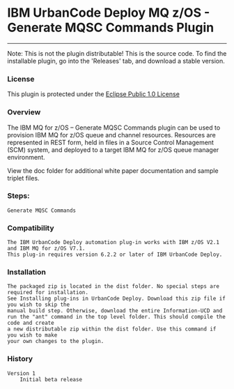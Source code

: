 # IBM UrbanCode Deploy MQ z/OS - Generate MQSC Commands Plugin
---
Note: This is not the plugin distributable! This is the source code. To find the installable plugin, go into the 'Releases' tab, and download a stable version.

### License
This plugin is protected under the [Eclipse Public 1.0 License](http://www.eclipse.org/legal/epl-v10.html)

### Overview

The IBM MQ for z/OS – Generate MQSC Commands plugin can be used to provision IBM MQ for z/OS queue and channel resources. Resources are represented in REST form, held in files in a Source Control Management (SCM) system, and deployed to a target IBM MQ for z/OS queue manager environment.

View the doc folder for additional white paper documentation and sample triplet files.

### Steps:

    Generate MQSC Commands

### Compatibility
	The IBM UrbanCode Deploy automation plug-in works with IBM z/OS V2.1 and IBM MQ for z/OS V7.1.
	This plug-in requires version 6.2.2 or later of IBM UrbanCode Deploy.

### Installation
	The packaged zip is located in the dist folder. No special steps are required for installation.
	See Installing plug-ins in UrbanCode Deploy. Download this zip file if you wish to skip the
	manual build step. Otherwise, download the entire Information-UCD and
	run the "ant" command in the top level folder. This should compile the code and create
	a new distributable zip within the dist folder. Use this command if you wish to make
	your own changes to the plugin.

### History
    Version 1
        Initial beta release
